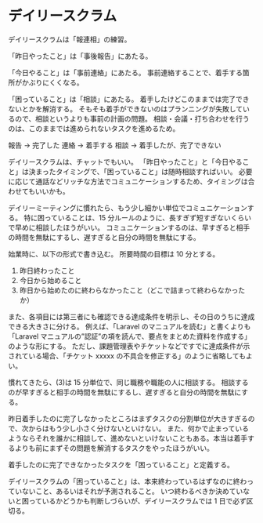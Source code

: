 # デイリースクラム

デイリースクラムは「報連相」の練習。

「昨日やったこと」は「事後報告」にあたる。

「今日やること」は「事前連絡」にあたる。
事前連絡することで、着手する箇所がかぶりにくくなる。

「困っていること」は「相談」にあたる。
着手したけどこのままでは完了できないとかを解消する。
そもそも着手ができないのはプランニングが失敗しているので、相談というよりも事前の計画の問題。
相談・会議・打ち合わせを行うのは、このままでは進められないタスクを進めるため。

報告 → 完了した
連絡 → 着手する
相談 → 着手したが、完了できない

デイリースクラムは、チャットでもいい。
「昨日やったこと」と「今日やること」は決まったタイミングで、「困っていること」は随時相談すればいい。
必要に応じて通話などリッチな方法でコミュニケーションするため、タイミングは合わせてもいいかも。

デイリーミーティングに慣れたら、もう少し細かい単位でコミュニケーションする。
特に困っていることは、15 分ルールのように、長すぎず短すぎないくらいで早めに相談したほうがいい。
コミュニケーションするのは、早すぎると相手の時間を無駄にするし、遅すぎると自分の時間を無駄にする。

始業時に、以下の形式で書き込む。
所要時間の目標は 10 分とする。

1. 昨日終わったこと
2. 今日から始めること
3. 昨日から始めたのに終わらなかったこと（どこで詰まって終わらなかったか）

また、各項目には第三者にも確認できる達成条件を明示し、その日のうちに達成できる大きさに分ける。
例えば、「Laravel のマニュアルを読む」と書くよりも「Laravel マニュアルの”認証”の項を読んで、要点をまとめた資料を作成する」のような形にする。
ただし、課題管理表やチケットなどですでに達成条件が示されている場合、「チケット xxxxx の不具合を修正する」のように省略してもよい。

慣れてきたら、(3)は 15 分単位で、同じ職務や職能の人に相談する。
相談するのが早すぎると相手の時間を無駄にするし、遅すぎると自分の時間を無駄にする。

昨日着手したのに完了しなかったところはまずタスクの分割単位が大きすぎるので、次からはもう少し小さく分けないといけない。
また、何かで止まっているようならそれを誰かに相談して、進めないといけないこともある。本当は着手するよりも前にまずその問題を解消するタスクをやったほうがいい。

着手したのに完了できなかったタスクを「困っていること」と定義する。

デイリースクラムの「困っていること」は、本来終わっているはずなのに終わっていないこと、あるいはそれが予測されること。
いつ終わるべきか決めていないと困っているかどうかも判断しづらいが、デイリースクラムでは 1 日で必ず区切る。
